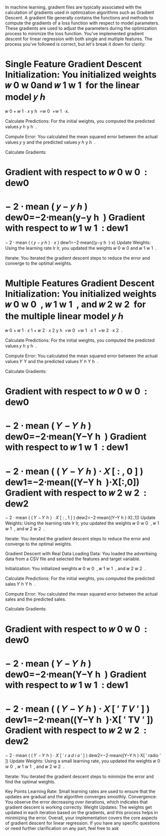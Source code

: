 In machine learning, gradient files are typically associated with the calculation of gradients used in optimization algorithms such as Gradient Descent. A gradient file generally contains the functions and methods to compute the gradients of a loss function with respect to model parameters. These gradients are used to adjust the parameters during the optimization process to minimize the loss function.
You've implemented gradient descent for linear regression with both single and multiple features. The process you've followed is correct, but let's break it down for clarity:

Single Feature Gradient Descent
Initialization: You initialized weights 
𝑤
0
w 
0
​
  and 
𝑤
1
w 
1
​
  for the linear model 
𝑦
ℎ
=
𝑤
0
+
𝑤
1
⋅
𝑥
y 
h
​
 =w 
0
​
 +w 
1
​
 ⋅x.

Calculate Predictions: For the initial weights, you computed the predicted values 
𝑦
ℎ
y 
h
​
 .

Compute Error: You calculated the mean squared error between the actual values 
𝑦
y and the predicted values 
𝑦
ℎ
y 
h
​
 .

Calculate Gradients:

Gradient with respect to 
𝑤
0
w 
0
​
 : 
dew0
=
−
2
⋅
mean
(
𝑦
−
𝑦
ℎ
)
dew0=−2⋅mean(y−y 
h
​
 )
Gradient with respect to 
𝑤
1
w 
1
​
 : 
dew1
=
−
2
⋅
mean
(
(
𝑦
−
𝑦
ℎ
)
⋅
𝑥
)
dew1=−2⋅mean((y−y 
h
​
 )⋅x)
Update Weights: Using the learning rate 
lr
lr, you updated the weights 
𝑤
0
w 
0
​
  and 
𝑤
1
w 
1
​
 .

Iterate: You iterated the gradient descent steps to reduce the error and converge to the optimal weights.

Multiple Features Gradient Descent
Initialization: You initialized weights 
𝑤
0
w 
0
​
 , 
𝑤
1
w 
1
​
 , and 
𝑤
2
w 
2
​
  for the multiple linear model 
𝑦
ℎ
=
𝑤
0
+
𝑤
1
⋅
𝑥
1
+
𝑤
2
⋅
𝑥
2
y 
h
​
 =w 
0
​
 +w 
1
​
 ⋅x 
1
​
 +w 
2
​
 ⋅x 
2
​
 .

Calculate Predictions: For the initial weights, you computed the predicted values 
𝑦
ℎ
y 
h
​
 .

Compute Error: You calculated the mean squared error between the actual values 
𝑌
Y and the predicted values 
𝑌
ℎ
Y 
h
​
 .

Calculate Gradients:

Gradient with respect to 
𝑤
0
w 
0
​
 : 
dew0
=
−
2
⋅
mean
(
𝑌
−
𝑌
ℎ
)
dew0=−2⋅mean(Y−Y 
h
​
 )
Gradient with respect to 
𝑤
1
w 
1
​
 : 
dew1
=
−
2
⋅
mean
(
(
𝑌
−
𝑌
ℎ
)
⋅
𝑋
[
:
,
0
]
)
dew1=−2⋅mean((Y−Y 
h
​
 )⋅X[:,0])
Gradient with respect to 
𝑤
2
w 
2
​
 : 
dew2
=
−
2
⋅
mean
(
(
𝑌
−
𝑌
ℎ
)
⋅
𝑋
[
:
,
1
]
)
dew2=−2⋅mean((Y−Y 
h
​
 )⋅X[:,1])
Update Weights: Using the learning rate 
lr
lr, you updated the weights 
𝑤
0
w 
0
​
 , 
𝑤
1
w 
1
​
 , and 
𝑤
2
w 
2
​
 .

Iterate: You iterated the gradient descent steps to reduce the error and converge to the optimal weights.

Gradient Descent with Real Data
Loading Data: You loaded the advertising data from a CSV file and selected the features and target variable.

Initialization: You initialized weights 
𝑤
0
w 
0
​
 , 
𝑤
1
w 
1
​
 , and 
𝑤
2
w 
2
​
 .

Calculate Predictions: For the initial weights, you computed the predicted sales 
𝑌
ℎ
Y 
h
​
 .

Compute Error: You calculated the mean squared error between the actual sales and the predicted sales.

Calculate Gradients:

Gradient with respect to 
𝑤
0
w 
0
​
 : 
dew0
=
−
2
⋅
mean
(
𝑌
−
𝑌
ℎ
)
dew0=−2⋅mean(Y−Y 
h
​
 )
Gradient with respect to 
𝑤
1
w 
1
​
 : 
dew1
=
−
2
⋅
mean
(
(
𝑌
−
𝑌
ℎ
)
⋅
𝑋
[
′
𝑇
𝑉
′
]
)
dew1=−2⋅mean((Y−Y 
h
​
 )⋅X[ 
′
 TV 
′
 ])
Gradient with respect to 
𝑤
2
w 
2
​
 : 
dew2
=
−
2
⋅
mean
(
(
𝑌
−
𝑌
ℎ
)
⋅
𝑋
[
′
𝑟
𝑎
𝑑
𝑖
𝑜
′
]
)
dew2=−2⋅mean((Y−Y 
h
​
 )⋅X[ 
′
 radio 
′
 ])
Update Weights: Using a small learning rate, you updated the weights 
𝑤
0
w 
0
​
 , 
𝑤
1
w 
1
​
 , and 
𝑤
2
w 
2
​
 .

Iterate: You iterated the gradient descent steps to minimize the error and find the optimal weights.

Key Points
Learning Rate: Small learning rates are used to ensure that the updates are gradual and the algorithm converges smoothly.
Convergence: You observe the error decreasing over iterations, which indicates that gradient descent is working correctly.
Weight Updates: The weights get updated in each iteration based on the gradients, and this process helps in minimizing the error.
Overall, your implementation covers the core aspects of gradient descent for linear regression. If you have any specific questions or need further clarification on any part, feel free to ask
